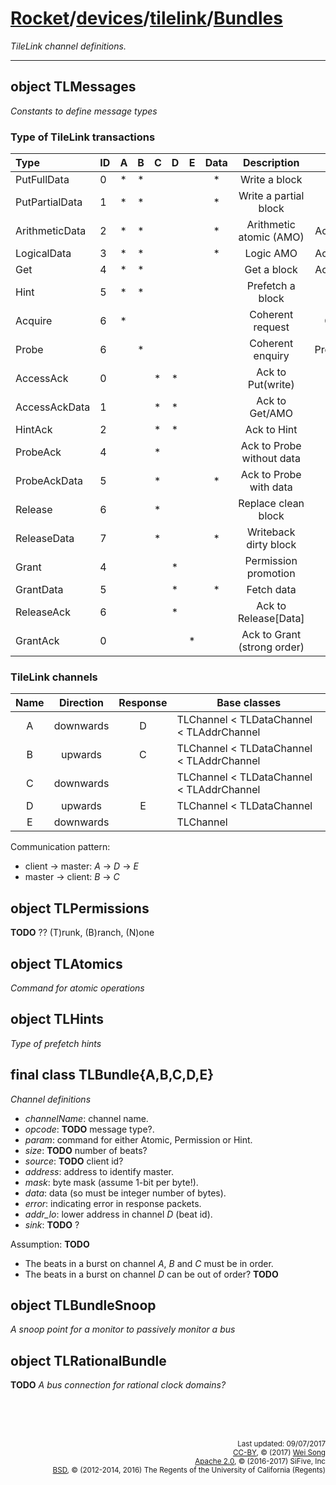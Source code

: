 [Rocket](../../Readme.md)/[devices](../../devices.md)/[tilelink](../tilelink.md)/[Bundles](https://github.com/freechipsproject/rocket-chip/blob/master/src/main/scala/devices/tilelink/Bundles.scala)
=====================
*TileLink channel definitions.*

**********************


object TLMessages
-----------------------------
*Constants to define message types*

### Type of TileLink transactions

| Type            | ID | A | B | C | D | E | Data | Description                 | Response       |
| :---            |----|---|---|---|---|---| :--: |       :---:                 |     :---:      |
| PutFullData     | 0  | * | * |   |   |   |  *   | Write a block               | AccessAck      |
| PutPartialData  | 1  | * | * |   |   |   |  *   | Write a partial block       | AccessAck      |
| ArithmeticData  | 2  | * | * |   |   |   |  *   | Arithmetic atomic (AMO)     | AccessAckData  |
| LogicalData     | 3  | * | * |   |   |   |  *   | Logic AMO                   | AccessAckData  |
| Get             | 4  | * | * |   |   |   |      | Get a block                 | AccessAckData  |
| Hint            | 5  | * | * |   |   |   |      | Prefetch a block            | HintAck        |
| Acquire         | 6  | * |   |   |   |   |      | Coherent request            | Grant[Data]    |
| Probe           | 6  |   | * |   |   |   |      | Coherent enquiry            | ProbeAck[Data] |
| AccessAck       | 0  |   |   | * | * |   |      | Ack to Put(write)           |                |
| AccessAckData   | 1  |   |   | * | * |   |      | Ack to Get/AMO              |                |
| HintAck         | 2  |   |   | * | * |   |      | Ack to Hint                 |                |
| ProbeAck        | 4  |   |   | * |   |   |      | Ack to Probe without data   |                |
| ProbeAckData    | 5  |   |   | * |   |   |  *   | Ack to Probe with data      |                |
| Release         | 6  |   |   | * |   |   |      | Replace clean block         | ReleaseAck     |
| ReleaseData     | 7  |   |   | * |   |   |  *   | Writeback dirty block       | ReleaseAck     |
| Grant           | 4  |   |   |   | * |   |      | Permission promotion        | GrantAck       |
| GrantData       | 5  |   |   |   | * |   |  *   | Fetch data                  | GrantAck       |
| ReleaseAck      | 6  |   |   |   | * |   |      | Ack to Release[Data]        |                |
| GrantAck        | 0  |   |   |   |   | * |      | Ack to Grant (strong order) |                |

### TileLink channels

| Name | Direction  | Response | Base classes                              |
| :--: | :--:       |   :--:   | -------------                             |
| A    | downwards  | D        | TLChannel < TLDataChannel < TLAddrChannel |
| B    | upwards    | C        | TLChannel < TLDataChannel < TLAddrChannel |
| C    | downwards  |          | TLChannel < TLDataChannel < TLAddrChannel |
| D    | upwards    | E        | TLChannel < TLDataChannel                 |
| E    | downwards  |          | TLChannel                                 |

Communication pattern:
+ client -> master: *A* -> *D* -> *E*
+ master -> client: *B* -> *C*

object TLPermissions
-----------------------------
**TODO** ?? (T)runk, (B)ranch, (N)one


object TLAtomics
-----------------------------
*Command for atomic operations*


object TLHints
-----------------------------
*Type of prefetch hints*

final class TLBundle{A,B,C,D,E}
--------------------------
*Channel definitions*
+ *channelName*: channel name.
+ *opcode*: **TODO** message type?.
+ *param*: command for either Atomic, Permission or Hint.
+ *size*: **TODO** number of beats?
+ *source*: **TODO** client id?
+ *address*: address to identify master.
+ *mask*: byte mask (assume 1-bit per byte!).
+ *data*: data (so must be integer number of bytes).
+ *error*: indicating error in response packets.
+ *addr_lo*: lower address in channel *D* (beat id).
+ *sink*: **TODO** ?

Assumption: **TODO**
+ The beats in a burst on channel *A*, *B* and *C* must be in order.
+ The beats in a burst on channel *D* can be out of order? **TODO**

object TLBundleSnoop
------------------------------
*A snoop point for a monitor to passively monitor a bus*

object TLRationalBundle
------------------------------
**TODO** *A bus connection for rational clock domains?*



<br><br><br><p align="right">
<sub>
Last updated: 09/07/2017<br>
[CC-BY](https://creativecommons.org/licenses/by/3.0/), &copy; (2017) [Wei Song](mailto:wsong83@gmail.com)<br>
[Apache 2.0](https://github.com/freechipsproject/rocket-chip/blob/master/LICENSE.SiFive), &copy; (2016-2017) SiFive, Inc<br>
[BSD](https://github.com/freechipsproject/rocket-chip/blob/master/LICENSE.Berkeley), &copy; (2012-2014, 2016) The Regents of the University of California (Regents)
</sub>
</p>

